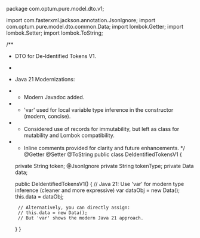 package com.optum.pure.model.dto.v1;

import com.fasterxml.jackson.annotation.JsonIgnore;
import com.optum.pure.model.dto.common.Data;
import lombok.Getter;
import lombok.Setter;
import lombok.ToString;

/**
 * DTO for De-Identified Tokens V1.
 *
 * Java 21 Modernizations:
 * - Modern Javadoc added.
 * - 'var' used for local variable type inference in the constructor (modern, concise).
 * - Considered use of records for immutability, but left as class for mutability and Lombok compatibility.
 * - Inline comments provided for clarity and future enhancements.
 */
@Getter
@Setter
@ToString
public class DeIdentifiedTokensV1 {

    private String token;
    @JsonIgnore
    private String tokenType;
    private Data data;

    public DeIdentifiedTokensV1() {
        // Java 21: Use 'var' for modern type inference (cleaner and more expressive)
        var dataObj = new Data();
        this.data = dataObj;

        // Alternatively, you can directly assign:
        // this.data = new Data();
        // But 'var' shows the modern Java 21 approach.
    }
}
